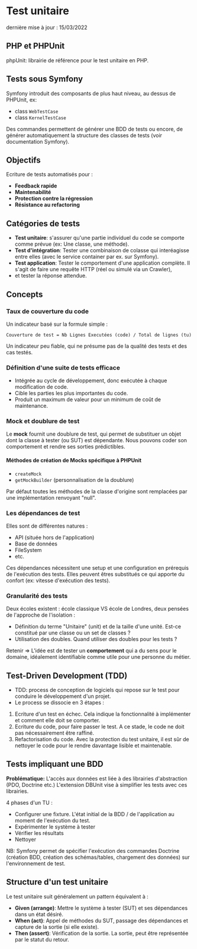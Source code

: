 # Test unitaire

dernière mise à jour : 15/03/2022

## PHP et PHPUnit
phpUnit: librairie de référence pour le test unitaire en PHP.

## Tests sous Symfony 

Symfony introduit des composants de plus haut niveau, au dessus de PHPUnit, ex: 
* class `WebTestCase`  
* class `KernelTestCase`

Des commandes permettent de générer une BDD de tests ou encore, de générer automatiquement la structure des classes de tests (voir documentation Symfony).

## Objectifs

Ecriture de tests automatisés pour : 
  * **Feedback rapide**
  * **Maintenabilité**
  * **Protection contre la régression**
  * **Résistance au refactoring**
 
 ## Catégories de tests
 
 * **Test unitaire**: s'assurer qu'une partie individuel du code se comporte comme prévue (ex: Une classe, une méthode).
 * **Test d'intégration**: Tester une combinaison de colasse qui interéagisse entre elles (avec le service container par ex. sur Symfony).
 * **Test application**: Tester le comportement d'une application complète. Il s'agit de faire une requête HTTP (réel ou simulé via un Crawler),
 * et tester la réponse attendue. 
 
 ## Concepts
 
 ### Taux de couverture du code 
 
 Un indicateur basé sur la formule simple : 
 
 `Couverture de test = Nb Lignes Executées (code) / Total de lignes (tu)`
 
 Un indicateur peu fiable, qui ne présume pas de la qualité des tests et des cas testés.
 
 ### Définition d'une suite de tests efficace
 
 * Intégrée au cycle de développement, donc exécutée à chaque modification de code.
 * Cible les parties les plus importantes du code.
 * Produit un maximum de valeur pour un minimum de coût de maintenance.

### Mock et doublure de test

Le **mock** fournit une doublure de test, qui permet de substituer un objet dont la classe à tester (ou SUT) est dépendante.
Nous pouvons coder son comportement et rendre ses sorties prédictibles. 

#### Méthodes de création de Mocks spécifique à PHPUnit
* `createMock`
* `getMockBuilder` (personnalisation de la doublure) 

Par défaut toutes les méthodes de la classe d'origine sont remplacées par une implémentation renvoyant "null".

### Les dépendances de test
Elles sont de différentes natures : 
* API (située hors de l'application)
* Base de données
* FileSystem
* etc.

Ces dépendances nécessitent une setup et une configuration en prérequis de l'exécution des tests.
Elles peuvent êtres substitués ce qui apporte du confort (ex: vitesse d'exécution des tests).

### Granularité des tests 

Deux écoles existent : école classique VS école de Londres, deux pensées de l'approche de l'isolation :  
* Définition du terme "Unitaire" (unit) et de la taille d'une unité. Est-ce constitué par une classe ou un set de classes ? 
* Utilisation des doubles. Quand utiliser des doubles pour les tests ?
 

Retenir => L'idée est de tester un **comportement** qui a du sens pour le domaine, idéalement identifiable comme utile pour une personne du métier.


## Test-Driven Development (TDD)

- TDD: process de conception de logiciels qui repose sur le test pour conduire le développement d'un projet. 
- Le process se dissocie en 3 étapes : 

1) Ecriture d'un test en échec. Cela indique la fonctionnalité à implémenter et comment elle doit se comporter.
2) Ecriture du code, pour faire passer le test. A ce stade, le code ne doit pas nécessairement être raffiné.
3) Refactorisation du code. Avec la protection du test unitaire, il est sûr de nettoyer le code pour le rendre davantage lisible et maintenable. 

## Tests impliquant une BDD

**Problématique:** L'accès aux données est liée à des librairies d'abstraction (PDO, Doctrine etc.) 
L'extension DBUnit vise à simplifier les tests avec ces librairies.

4 phases d'un TU : 
* Configurer une fixture. L'état initial de la BDD / de l'application au moment de l'exécution du test. 
* Expérimenter le système à tester 
* Vérifier les résultats 
* Nettoyer

NB: Symfony permet de spécifier l'exécution des commandes Doctrine (création BDD, création des schémas/tables, chargement des données) 
sur l'environnement de test.

## Structure d'un test unitaire 

Le test unitaire suit généralement un pattern équivalent à :
* **Given (arrange)**: Mettre le système à tester (SUT) et ses dépendances dans un état désiré.
* **When (act)**: Appel de méthodes du SUT, passage des dépendances et capture de la sortie (si elle existe). 
* **Then (assert)**: Vérification de la sortie. La sortie, peut être représentée par le statut du retour.
